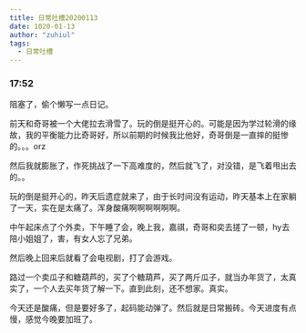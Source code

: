 ```yaml
---
title: 日常吐槽20200113
date: 1020-01-13
author: "zuhiul"
tags:
  - 日常吐槽
---
```


### 17:52

阻塞了，偷个懒写一点日记。

前天和奇哥被一个大佬拉去滑雪了。玩的倒是挺开心的。可能是因为学过轮滑的缘故，我的平衡能力比奇哥好，所以前期的时候我比他好，奇哥倒是一直摔的挺惨的。。。orz

然后我就膨胀了，作死挑战了一下高难度的，然后就飞了，对没错，是飞着甩出去的。。

玩的倒是挺开心的，昨天后遗症就来了，由于长时间没有运动，昨天基本上在家躺了一天，实在是太痛了。浑身酸痛啊啊啊啊啊啊。

中午起床点了个外卖，下午睡了会，晚上我，嘉祺，奇哥和奕去搓了一顿，hy去陪小姐姐了，害，有女人忘了兄弟。

然后晚上回来后就看了会电视剧，打了会游戏。

路过一个卖瓜子和糖葫芦的，买了个糖葫芦，买了两斤瓜子，就当办年货了，太真实了，一个人去买年货了解一下。直到此刻，还不想家。真实。

今天还是酸痛，但是要好多了，起码能动弹了。然后就是日常搬砖。今天进度有点慢，感觉今晚要加班了。
